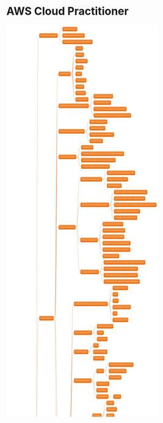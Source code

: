 # AWS Cloud Practitioner

![Certifications](../../docs/diagrams/out/certifications/cloud-practitioner/cloud-practitioner.png)
